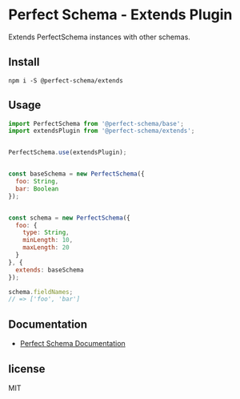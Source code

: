 # Perfect Schema - Extends Plugin

Extends PerfectSchema instances with other schemas.


## Install

```
npm i -S @perfect-schema/extends
```

## Usage

```js
import PerfectSchema from '@perfect-schema/base';
import extendsPlugin from '@perfect-schema/extends';


PerfectSchema.use(extendsPlugin);


const baseSchema = new PerfectSchema({
  foo: String,
  bar: Boolean
});


const schema = new PerfectSchema({
  foo: {
    type: String,
    minLength: 10,
    maxLength: 20
  }
}, {
  extends: baseSchema
});

schema.fieldNames;
// => ['foo', 'bar']
```

## Documentation

* [Perfect Schema Documentation](https://perfect-schema.github.io/perfect-schema/)


## license

MIT
